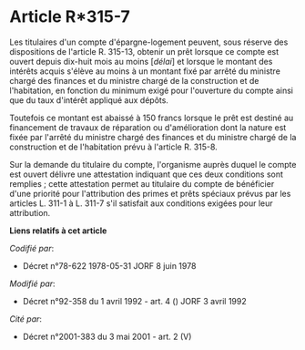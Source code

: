 # Article R*315-7

Les titulaires d'un compte d'épargne-logement peuvent, sous réserve des dispositions de l'article R. 315-13, obtenir un prêt
lorsque ce compte est ouvert depuis dix-huit mois au moins [*délai*] et lorsque le montant des intérêts acquis s'élève au
moins à un montant fixé par arrêté du ministre chargé des finances et du ministre chargé de la construction et de
l'habitation, en fonction du minimum exigé pour l'ouverture du compte ainsi que du taux d'intérêt appliqué aux dépôts.

Toutefois ce montant est abaissé à 150 francs lorsque le prêt est destiné au financement de travaux de réparation ou
d'amélioration dont la nature est fixée par l'arrêté du ministre chargé des finances et du ministre chargé de la construction
et de l'habitation prévu à l'article R. 315-8.

Sur la demande du titulaire du compte, l'organisme auprès duquel le compte est ouvert délivre une attestation indiquant que
ces deux conditions sont remplies ; cette attestation permet au titulaire du compte de bénéficier d'une priorité pour
l'attribution des primes et prêts spéciaux prévus par les articles L. 311-1 à L. 311-7 s'il satisfait aux conditions exigées
pour leur attribution.

**Liens relatifs à cet article**

_Codifié par_:

  - Décret n°78-622 1978-05-31 JORF 8 juin 1978

_Modifié par_:

  - Décret n°92-358 du 1 avril 1992 - art. 4 () JORF 3 avril 1992

_Cité par_:

  - Décret n°2001-383 du 3 mai 2001 - art. 2 (V)
